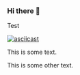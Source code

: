 ### Hi there 👋


<p>Test

[![asciicast](https://asciinema.org/a/UoHjdW4b1Sdvm8ldm13Q356XI.png)](https://asciinema.org/a/14)



<p>This is some text.</p>
<script src="https://asciinema.org/a/oHjdW4b1Sdvm8ldm13Q356XI.js" id="asciicast-14" async></script>
<p>This is some other text.</p>




<!--
**nmunro/nmunro** is a ✨ _special_ ✨ repository because its `README.md` (this file) appears on your GitHub profile.

Here are some ideas to get you started:

- 🔭 I’m currently working on ...
- 🌱 I’m currently learning ...
- 👯 I’m looking to collaborate on ...
- 🤔 I’m looking for help with ...
- 💬 Ask me about ...
- 📫 How to reach me: ...
- 😄 Pronouns: ...
- ⚡ Fun fact: ...
-->
